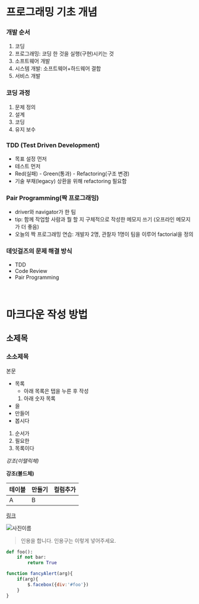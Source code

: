 # 프로그래밍 기초 개념

### 개발 순서
1. 코딩
2. 프로그래밍: 코딩 한 것을 실행(구현)시키는 것
3. 소프트웨어 개발
4. 시스템 개발: 소프트웨어+하드웨어 결합
5. 서비스 개발

### 코딩 과정
1. 문제 정의
2. 설계
3. 코딩
4. 유지 보수

### TDD (Test Driven Development)
* 목표 설정 먼저
* 테스트 먼저
* Red(실패) - Green(통과) - Refactoring(구조 변경)
* 기술 부채(legacy) 상환을 위해 refactoring 필요함

### Pair Programming(짝 프로그래밍)
* driver와 navigator가 한 팀
* tip: 함께 작업할 사람과 뭘 할 지 구체적으로 작성한 메모지 쓰기 (오프라인 메모지가 더 좋음)
* 오늘의 짝 프로그래밍 연습: 개발자 2명, 관찰자 1명이 팀을 이루어 factorial을 정의

### 데잇걸즈의 문제 해결 방식
* TDD
* Code Review
* Pair Programming

<br/>

# 마크다운 작성 방법

## 소제목
### 소소제목

본문

* 목록
    * 아래 목록은 탭을 누른 후 작성
    1. 아래 숫자 목록
* 을
* 만들어
* 봅시다

1. 순서가
2. 필요한
3. 목록이다

*강조(이탤릭체)*

**강조(볼드체)**

테이블 | 만들기 | 컬럼추가
----- | ----- | -----
A | B

[링크](https://github.com/jaem1n)

![사진이름](https://topclass.chosun.com/news_img/1807/1807_008.jpg)


> 인용을 합니다. 인용구는 이렇게 넣어주세요.

```python
def foo():
    if not bar:
        return True
```

```javascript
function fancyAlert(arg){
    if(arg){
        $.facebox({div:'#foo'})
    }
}
```

<!--
안 보이는 주석 달기
-->

